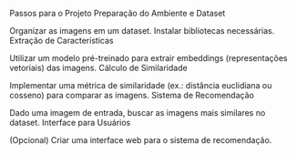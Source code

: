 Passos para o Projeto
Preparação do Ambiente e Dataset

Organizar as imagens em um dataset.
Instalar bibliotecas necessárias.
Extração de Características

Utilizar um modelo pré-treinado para extrair embeddings (representações vetoriais) das imagens.
Cálculo de Similaridade

Implementar uma métrica de similaridade (ex.: distância euclidiana ou cosseno) para comparar as imagens.
Sistema de Recomendação

Dado uma imagem de entrada, buscar as imagens mais similares no dataset.
Interface para Usuários

(Opcional) Criar uma interface web para o sistema de recomendação.
